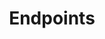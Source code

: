 ---
title: Endpoints
excerpt: ''
deprecated: false
hidden: false
metadata:
  title: ''
  description: ''
  robots: index
next:
  description: ''
---